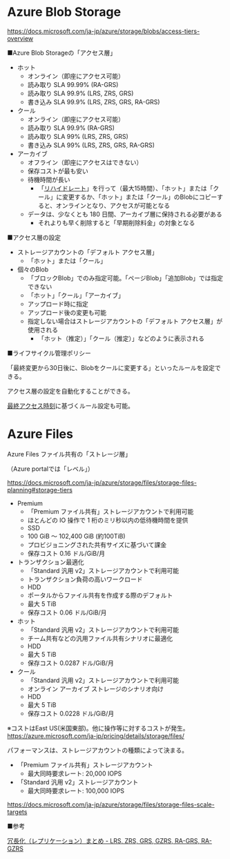 # Azure Blob Storage

https://docs.microsoft.com/ja-jp/azure/storage/blobs/access-tiers-overview

■Azure Blob Storageの「アクセス層」

- ホット
  - オンライン（即座にアクセス可能）
  - 読み取り SLA 99.99% (RA-GRS)
  - 読み取り SLA 99.9% (LRS, ZRS, GRS)
  - 書き込み SLA 99.9% (LRS, ZRS, GRS, RA-GRS)
- クール
  - オンライン（即座にアクセス可能）
  - 読み取り SLA 99.9% (RA-GRS)
  - 読み取り SLA 99% (LRS, ZRS, GRS)
  - 書き込み SLA 99% (LRS, ZRS, GRS, RA-GRS)
- アーカイブ
  - オフライン（即座にアクセスはできない）
  - 保存コストが最も安い
  - 待機時間が長い
    - 「[リハイドレート](https://docs.microsoft.com/ja-jp/azure/storage/blobs/archive-rehydrate-overview)」を行って（最大15時間）、「ホット」または「クール」に変更するか、「ホット」または「クール」のBlobにコピーすると、オンラインとなり、アクセスが可能となる
  - データは、少なくとも 180 日間、アーカイブ層に保持される必要がある
    - それよりも早く削除すると「早期削除料金」の対象となる


■アクセス層の設定

- ストレージアカウントの「デフォルト アクセス層」
  - 「ホット」または「クール」
- 個々のBlob
  - 「ブロックBlob」でのみ指定可能。「ページBlob」「追加Blob」では指定できない
  - 「ホット」「クール」「アーカイブ」
  - アップロード時に指定
  - アップロード後の変更も可能
  - 指定しない場合はストレージアカウントの「デフォルト アクセス層」が使用される
    - 「ホット（推定）」「クール（推定）」などのように表示される

■ライフサイクル管理ポリシー

「最終変更から30日後に、Blobをクールに変更する」といったルールを設定できる。

アクセス層の設定を自動化することができる。

[最終アクセス時刻](https://docs.microsoft.com/ja-jp/azure/storage/blobs/lifecycle-management-overview#move-data-based-on-last-accessed-time)に基づくルール設定も可能。

# Azure Files

Azure Files ファイル共有の「ストレージ層」

（Azure portalでは「レベル」）

https://docs.microsoft.com/ja-jp/azure/storage/files/storage-files-planning#storage-tiers


- Premium
  - 「Premium ファイル共有」ストレージアカウントで利用可能
  - ほとんどの IO 操作で 1 桁のミリ秒以内の低待機時間を提供
  - SSD
  - 100 GiB ～ 102,400 GiB (約100TiB)
  - プロビジョニングされた共有サイズに基づいて課金
  - 保存コスト 0.16 ドル/GiB/月
- トランザクション最適化
  - 「Standard 汎用 v2」ストレージアカウントで利用可能
  - トランザクション負荷の高いワークロード
  - HDD
  - ポータルからファイル共有を作成する際のデフォルト
  - 最大 5 TiB
  - 保存コスト 0.06 ドル/GiB/月
- ホット
  - 「Standard 汎用 v2」ストレージアカウントで利用可能
  - チーム共有などの汎用ファイル共有シナリオに最適化
  - HDD
  - 最大 5 TiB
  - 保存コスト 0.0287 ドル/GiB/月
- クール
  - 「Standard 汎用 v2」ストレージアカウントで利用可能
  - オンライン アーカイブ ストレージのシナリオ向け
  - HDD
  - 最大 5 TiB
  - 保存コスト 0.0228 ドル/GiB/月

※コストはEast US(米国東部)。他に操作等に対するコストが発生。https://azure.microsoft.com/ja-jp/pricing/details/storage/files/

パフォーマンスは、ストレージアカウントの種類によって決まる。
- 「Premium ファイル共有」ストレージアカウント
  - 最大同時要求レート: 20,000 IOPS
- 「Standard 汎用 v2」ストレージアカウント
  - 最大同時要求レート: 100,000 IOPS

https://docs.microsoft.com/ja-jp/azure/storage/files/storage-files-scale-targets

■参考

[冗長化（レプリケーション）まとめ - LRS, ZRS, GRS, GZRS, RA-GRS, RA-GZRS](../AZ-104/pdf/mod07/ストレージ冗長化.pdf)

